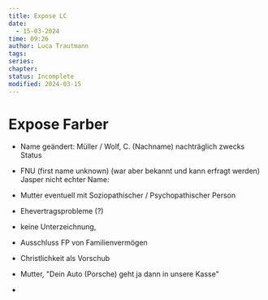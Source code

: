 ```yaml
---
title: Expose LC
date:
  - 15-03-2024
time: 09:26
author: Luca Trautmann
tags: 
series: 
chapter: 
status: Incomplete
modified: 2024-03-15
---
```

# Expose Farber

- Name geändert: Müller / Wolf, C. (Nachname) nachträglich zwecks Status 
- FNU (first name unknown) (war aber bekannt und kann erfragt werden) Jasper nicht echter Name: 
- Mutter eventuell mit Soziopathischer / Psychopathischer Person

- Ehevertragsprobleme (?)
- keine Unterzeichnung, 
- Ausschluss FP von Familienvermögen

- Christlichkeit als Vorschub
- Mutter, "Dein Auto (Porsche) geht ja dann in unsere Kasse"
- 










